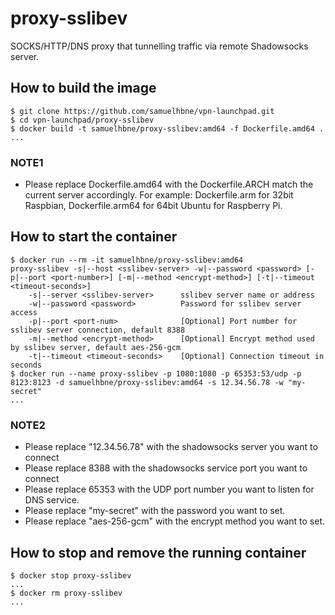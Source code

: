 # proxy-sslibev

SOCKS/HTTP/DNS proxy that tunnelling traffic via remote Shadowsocks server.

## How to build the image

```shell
$ git clone https://github.com/samuelhbne/vpn-launchpad.git
$ cd vpn-launchpad/proxy-sslibev
$ docker build -t samuelhbne/proxy-sslibev:amd64 -f Dockerfile.amd64 .
...
```

### NOTE1

- Please replace Dockerfile.amd64 with the Dockerfile.ARCH match the current server accordingly. For example: Dockerfile.arm for 32bit Raspbian, Dockerfile.arm64 for 64bit Ubuntu for Raspberry Pi.

## How to start the container

```shell
$ docker run --rm -it samuelhbne/proxy-sslibev:amd64
proxy-sslibev -s|--host <sslibev-server> -w|--password <password> [-p|--port <port-number>] [-m|--method <encrypt-method>] [-t|--timeout <timeout-seconds>]
    -s|--server <sslibev-server>      sslibev server name or address
    -w|--password <password>          Password for sslibev server access
    -p|--port <port-num>              [Optional] Port number for sslibev server connection, default 8388
    -m|--method <encrypt-method>      [Optional] Encrypt method used by sslibev server, default aes-256-gcm
    -t|--timeout <timeout-seconds>    [Optional] Connection timeout in seconds
$ docker run --name proxy-sslibev -p 1080:1080 -p 65353:53/udp -p 8123:8123 -d samuelhbne/proxy-sslibev:amd64 -s 12.34.56.78 -w "my-secret"
...
```

### NOTE2

- Please replace "12.34.56.78" with the shadowsocks server you want to connect
- Please replace 8388 with the shadowsocks service port you want to connect
- Please replace 65353 with the UDP port number you want to listen for DNS service.
- Please replace "my-secret" with the password you want to set.
- Please replace "aes-256-gcm" with the encrypt method you want to set.

## How to stop and remove the running container

```shell
$ docker stop proxy-sslibev
...
$ docker rm proxy-sslibev
...
```
